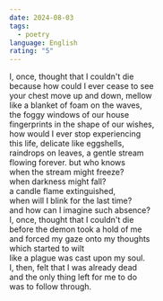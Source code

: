 ```yaml
---
date: 2024-08-03
tags:
  - poetry
language: English
rating: "5"
---
```

I, once, thought that I couldn't die  
because how could I ever cease to see  
your chest move up and down, mellow  
like a blanket of foam on the waves,  
the foggy windows of our house  
fingerprints in the shape of our wishes,  
how would I ever stop experiencing  
this life, delicate like eggshells,  
raindrops on leaves, a gentle stream  
flowing forever. but who knows  
when the stream might freeze?  
when darkness might fall?  
a candle flame extinguished,  
when will I blink for the last time?  
and how can I imagine such absence?  
I, once, thought that I couldn't die  
before the demon took a hold of me  
and forced my gaze onto my thoughts  
which started to wilt  
like a plague was cast upon my soul.  
I, then, felt that I was already dead  
and the only thing left for me to do  
was to follow through.